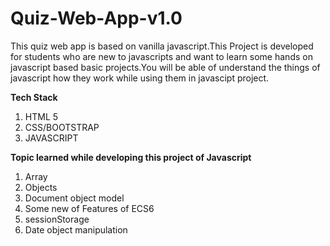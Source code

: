 # Quiz-Web-App-v1.0
This quiz web app is based on vanilla javascript.This Project is developed for students who are new to javascripts and want to learn some hands on javascript based basic projects.You will be able of understand the things of javascript how they work while using them in javascipt project.

<b>Tech Stack</b>
1. HTML 5
2. CSS/BOOTSTRAP
3. JAVASCRIPT

<b>Topic learned while developing this project of Javascript</b>
1. Array 
2. Objects 
3. Document object model
4. Some new of Features of ECS6
5. sessionStorage
6. Date object manipulation

